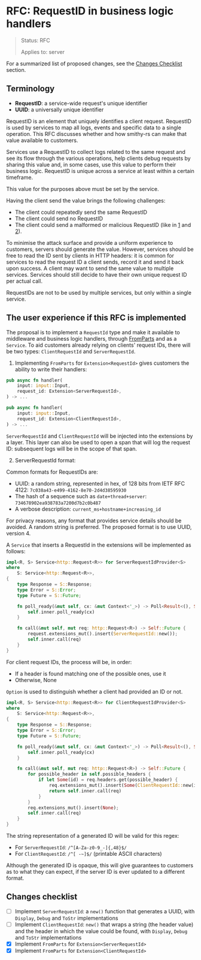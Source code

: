 RFC: RequestID in business logic handlers
=============

> Status: RFC
>
> Applies to: server

For a summarized list of proposed changes, see the [Changes Checklist](#changes-checklist) section.

Terminology
-----------

- **RequestID**: a service-wide request's unique identifier
- **UUID**: a universally unique identifier

RequestID is an element that uniquely identifies a client request. RequestID is used by services to map all logs, events and
specific data to a single operation. This RFC discusses whether and how smithy-rs can make that value available to customers.

Services use a RequestID to collect logs related to the same request and see its flow through the various operations,
help clients debug requests by sharing this value and, in some cases, use this value to perform their business logic. RequestID is unique across a service at least within a certain timeframe.

This value for the purposes above must be set by the service.

Having the client send the value brings the following challenges:
* The client could repeatedly send the same RequestID
* The client could send no RequestID
* The client could send a malformed or malicious RequestID (like in [1](https://en.wikipedia.org/wiki/Shellshock_(software_bug)) and
[2](https://cwiki.apache.org/confluence/display/WW/S2-045)).

To minimise the attack surface and provide a uniform experience to customers, servers should generate the value.
However, services should be free to read the ID sent by clients in HTTP headers: it is common for services to
read the request ID a client sends, record it and send it back upon success. A client may want to send the same value to multiple services.
Services should still decide to have their own unique request ID per actual call.

RequestIDs are not to be used by multiple services, but only within a single service.

<!-- Explain how users will use this new feature and, if necessary, how this compares to the current user experience -->
The user experience if this RFC is implemented
----------------------------------------------

The proposal is to implement a `RequestId` type and make it available to middleware and business logic handlers, through [FromParts](../server/from-parts.md) and as a `Service`.
To aid customers already relying on clients' request IDs, there will be two types: `ClientRequestId` and `ServerRequestId`.

1. Implementing `FromParts` for `Extension<RequestId>` gives customers the ability to write their handlers:

```rust
pub async fn handler(
    input: input::Input,
    request_id: Extension<ServerRequestId>,
) -> ...
```
```rust
pub async fn handler(
    input: input::Input,
    request_id: Extension<ClientRequestId>,
) -> ...
```

`ServerRequestId` and `ClientRequestId` will be injected into the extensions by a layer.
This layer can also be used to open a span that will log the request ID: subsequent logs will be in the scope of that span.

2. ServerRequestId format:

Common formats for RequestIDs are:

* UUID: a random string, represented in hex, of 128 bits from IETF RFC 4122: `7c038a43-e499-4162-8e70-2d4d38595930`
* The hash of a sequence such as `date+thread+server`: `734678902ea938783a7200d7b2c0b487`
* A verbose description: `current_ms+hostname+increasing_id`

For privacy reasons, any format that provides service details should be avoided. A random string is preferred.
The proposed format is to use UUID, version 4.

A `Service` that inserts a RequestId in the extensions will be implemented as follows:
```rust
impl<R, S> Service<http::Request<R>> for ServerRequestIdProvider<S>
where
    S: Service<http::Request<R>>,
{
    type Response = S::Response;
    type Error = S::Error;
    type Future = S::Future;

    fn poll_ready(&mut self, cx: &mut Context<'_>) -> Poll<Result<(), Self::Error>> {
        self.inner.poll_ready(cx)
    }

    fn call(&mut self, mut req: http::Request<R>) -> Self::Future {
        request.extensions_mut().insert(ServerRequestId::new());
        self.inner.call(req)
    }
}
```

For client request IDs, the process will be, in order:
* If a header is found matching one of the possible ones, use it
* Otherwise, None

`Option` is used to distinguish whether a client had provided an ID or not.
```rust
impl<R, S> Service<http::Request<R>> for ClientRequestIdProvider<S>
where
    S: Service<http::Request<R>>,
{
    type Response = S::Response;
    type Error = S::Error;
    type Future = S::Future;

    fn poll_ready(&mut self, cx: &mut Context<'_>) -> Poll<Result<(), Self::Error>> {
        self.inner.poll_ready(cx)
    }

    fn call(&mut self, mut req: http::Request<R>) -> Self::Future {
        for possible_header in self.possible_headers {
            if let Some(id) = req.headers.get(possible_header) {
                req.extensions_mut().insert(Some(ClientRequestId::new(id)));
                return self.inner.call(req)
            }
        }
        req.extensions_mut().insert(None);
        self.inner.call(req)
    }
}
```

The string representation of a generated ID will be valid for this regex:
* For `ServerRequestId`: `/^[A-Za-z0-9_-]{,48}$/`
* For `ClientRequestId`: `/^[ -~]$/` (printable ASCII characters)

Although the generated ID is opaque, this will give guarantees to customers as to what they can expect, if the server ID is ever updated to a different format.

Changes checklist
-----------------

- [ ] Implement `ServerRequestId`: a `new()` function that generates a UUID, with `Display`, `Debug` and `ToStr` implementations
- [ ] Implement `ClientRequestId`: `new()` that wraps a string (the header value) and the header in which the value could be found, with `Display`, `Debug` and `ToStr` implementations
- [x] Implement `FromParts` for `Extension<ServerRequestId>`
- [x] Implement `FromParts` for `Extension<ClientRequestId>`

